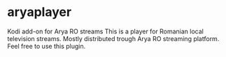 # aryaplayer
Kodi add-on for Arya RO streams
This is a player for Romanian local television streams. Mostly distributed trough Arya RO streaming platform.
Feel free to use this plugin.
